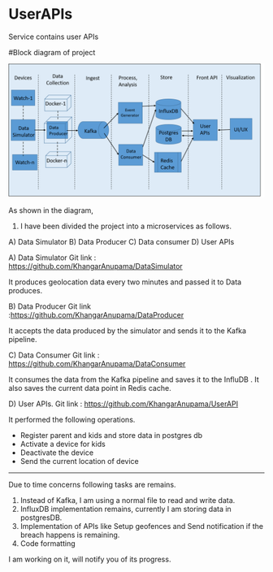 # UserAPIs
Service contains user APIs

#Block diagram of project

![alt text](https://github.com/KhangarAnupama/UserAPI/blob/master/src/main/resources/BlockDiagram.png)

As shown in the diagram, 

1. I have been divided the project into a microservices as follows.

A) Data Simulator
B) Data Producer 
C) Data consumer
D) User APIs

A) Data Simulator 
Git link : https://github.com/KhangarAnupama/DataSimulator

It produces geolocation data every two minutes and passed it to Data produces.

B) Data Producer 
Git link :https://github.com/KhangarAnupama/DataProducer

It accepts the data produced by the simulator and sends it to the Kafka pipeline.

C) Data Consumer
Git link : https://github.com/KhangarAnupama/DataConsumer

It consumes the data from the Kafka pipeline and saves it to the InfluDB .
It also saves the current data point in Redis cache.

D) User APIs.
Git link : https://github.com/KhangarAnupama/UserAPI

It performed the following operations.
- Register parent and kids and store data in postgres db
- Activate a device for kids
- Deactivate the device
- Send the current location of device

--------------------------------------------------------------------------------------------------------

Due to time concerns following tasks are remains.

1) Instead of Kafka, I am using a normal file to read and write data.
2) InfluxDB implementation remains, currently I am storing data in postgresDB.
3) Implementation of APIs like Setup geofences and Send notification if the breach happens is remaining.
4) Code formatting 

I am working on it, will notify you of its progress. 










